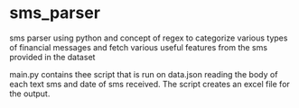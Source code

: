 # sms_parser
sms parser using python and concept of regex to categorize various types of financial messages and fetch various useful features from the sms provided in the dataset

main.py contains thee script that is run on data.json reading the body of each text sms and date of sms received. The script creates an excel file for the output.